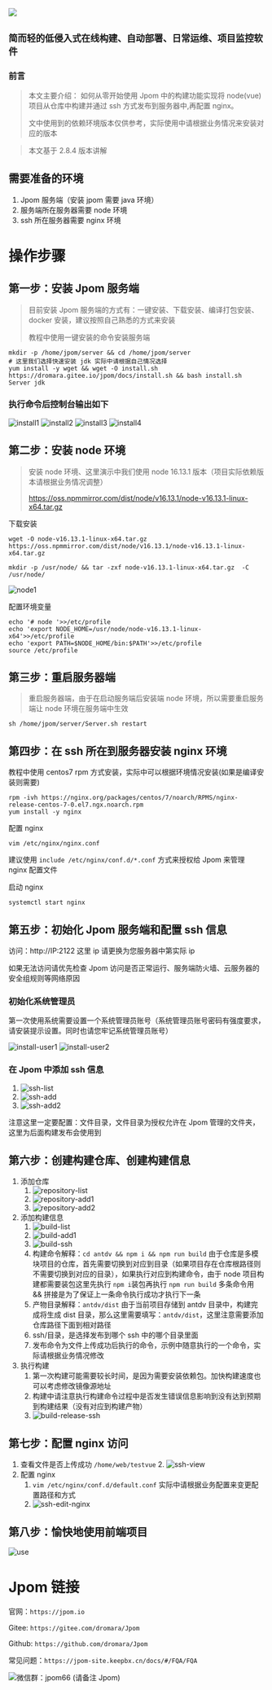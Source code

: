 ![](https://cdn.jsdelivr.net/gh/dromara/Jpom@docs/images/jpom_logo.png)

##  `简而轻的低侵入式在线构建、自动部署、日常运维、项目监控软件`

### 前言

> 本文主要介绍：
> 如何从零开始使用 Jpom 中的构建功能实现将 node(vue) 项目从仓库中构建并通过 ssh 方式发布到服务器中,再配置 nginx。
> 
>  文中使用到的依赖环境版本仅供参考，实际使用中请根据业务情况来安装对应的版本

> 本文基于 2.8.4 版本讲解

## 需要准备的环境

1. Jpom 服务端（安装 jpom 需要 java 环境）
2. 服务端所在服务器需要 node 环境
3. ssh 所在服务器需要 nginx 环境

# 操作步骤

## 第一步：安装 Jpom 服务端

> 目前安装 Jpom 服务端的方式有：一键安装、下载安装、编译打包安装、docker 安装，建议按照自己熟悉的方式来安装
> 
> 教程中使用一键安装的命令安装服务端

```
mkdir -p /home/jpom/server && cd /home/jpom/server
# 这里我们选择快速安装 jdk 实际中请根据自己情况选择
yum install -y wget && wget -O install.sh https://dromara.gitee.io/jpom/docs/install.sh && bash install.sh Server jdk
```

### 执行命令后控制台输出如下

![install1](https://cdn.jsdelivr.net/gh/dromara/Jpom@docs/tutorial/images/build_node_release/install1.png)
![install2](https://cdn.jsdelivr.net/gh/dromara/Jpom@docs/tutorial/images/build_node_release/install2.png)
![install3](https://cdn.jsdelivr.net/gh/dromara/Jpom@docs/tutorial/images/build_node_release/install3.png)
![install4](https://cdn.jsdelivr.net/gh/dromara/Jpom@docs/tutorial/images/build_node_release/install4.png)

## 第二步：安装 node 环境

> 安装 node 环境、这里演示中我们使用 node 16.13.1 版本（项目实际依赖版本请根据业务情况调整）
>
> https://oss.npmmirror.com/dist/node/v16.13.1/node-v16.13.1-linux-x64.tar.gz
>

下载安装

```
wget -O node-v16.13.1-linux-x64.tar.gz https://oss.npmmirror.com/dist/node/v16.13.1/node-v16.13.1-linux-x64.tar.gz

mkdir -p /usr/node/ && tar -zxf node-v16.13.1-linux-x64.tar.gz  -C /usr/node/
```

![node1](https://cdn.jsdelivr.net/gh/dromara/Jpom@docs/tutorial/images/build_node_release/node1.png)

配置环境变量

```
echo '# node '>>/etc/profile
echo 'export NODE_HOME=/usr/node/node-v16.13.1-linux-x64'>>/etc/profile
echo 'export PATH=$NODE_HOME/bin:$PATH'>>/etc/profile
source /etc/profile
```

## 第三步：重启服务器端

> 重启服务器端，由于在启动服务端后安装端 node 环境，所以需要重启服务端让 node 环境在服务端中生效

```
sh /home/jpom/server/Server.sh restart
```

## 第四步：在 ssh 所在到服务器安装 nginx 环境

教程中使用 centos7 rpm 方式安装，实际中可以根据环境情况安装(如果是编译安装则需要)

```
rpm -ivh https://nginx.org/packages/centos/7/noarch/RPMS/nginx-release-centos-7-0.el7.ngx.noarch.rpm
yum install -y nginx
```

配置 nginx 

```
vim /etc/nginx/nginx.conf
```
建议使用 `include /etc/nginx/conf.d/*.conf` 方式来授权给 Jpom 来管理 nginx 配置文件

启动 nginx

```
systemctl start nginx
```

## 第五步：初始化 Jpom 服务端和配置 ssh 信息

访问：http://IP:2122 这里 ip 请更换为您服务器中第实际 ip

如果无法访问请优先检查 Jpom 访问是否正常运行、服务端防火墙、云服务器的安全组规则等网络原因

### 初始化系统管理员

第一次使用系统需要设置一个系统管理员账号（系统管理员账号密码有强度要求，请安装提示设置。同时也请您牢记系统管理员账号）

![install-user1](https://cdn.jsdelivr.net/gh/dromara/Jpom@docs/tutorial/images/build_node_release/install-user1.png)
![install-user2](https://cdn.jsdelivr.net/gh/dromara/Jpom@docs/tutorial/images/build_node_release/install-user2.png)

### 在 Jpom 中添加 ssh 信息

1. ![ssh-list](https://cdn.jsdelivr.net/gh/dromara/Jpom@docs/tutorial/images/build_node_release/ssh-list.png)
2. ![ssh-add](https://cdn.jsdelivr.net/gh/dromara/Jpom@docs/tutorial/images/build_node_release/ssh-add.png)
3. ![ssh-add2](https://cdn.jsdelivr.net/gh/dromara/Jpom@docs/tutorial/images/build_node_release/ssh-add2.png)

注意这里一定要配置：文件目录，文件目录为授权允许在 Jpom 管理的文件夹，这里为后面构建发布会使用到

## 第六步：创建构建仓库、创建构建信息

1. 添加仓库
   1. ![repository-list](https://cdn.jsdelivr.net/gh/dromara/Jpom@docs/tutorial/images/build_node_release/repository-list.png)
   2. ![repository-add1](https://cdn.jsdelivr.net/gh/dromara/Jpom@docs/tutorial/images/build_node_release/repository-add1.png)
   3. ![repository-add2](https://cdn.jsdelivr.net/gh/dromara/Jpom@docs/tutorial/images/build_node_release/repository-add2.png)
2. 添加构建信息
   1. ![build-list](https://cdn.jsdelivr.net/gh/dromara/Jpom@docs/tutorial/images/build_node_release/build-list.png)
   2. ![build-add1](https://cdn.jsdelivr.net/gh/dromara/Jpom@docs/tutorial/images/build_node_release/build-add1.png)
   3. ![build-ssh](https://cdn.jsdelivr.net/gh/dromara/Jpom@docs/tutorial/images/build_node_release/build-ssh.png)
   4. 构建命令解释：`cd antdv && npm i && npm run build` 由于仓库是多模块项目的仓库，首先需要切换到对应到目录（如果项目存在仓库根路径则不需要切换到对应的目录），如果执行对应到构建命令，由于 node 项目构建都需要装包这里先执行 `npm i`装包再执行 `npm run build` 多条命令用 && 拼接是为了保证上一条命令执行成功才执行下一条
   5. 产物目录解释：`antdv/dist` 由于当前项目存储到 antdv 目录中，构建完成将生成 dist 目录，那么这里需要填写：`antdv/dist`，这里注意需要添加仓库路径下面到相对路径
   6. ssh/目录，是选择发布到哪个 ssh 中的哪个目录里面
   7. 发布命令为文件上传成功后执行的命令，示例中随意执行的一个命令，实际请根据业务情况修改
3. 执行构建
   1. 第一次构建可能需要较长时间，是因为需要安装依赖包。加快构建速度也可以考虑修改镜像源地址
   2. 构建中请注意执行构建命令过程中是否发生错误信息影响到没有达到预期到构建结果（没有对应到构建产物）
   3. ![build-release-ssh](https://cdn.jsdelivr.net/gh/dromara/Jpom@docs/tutorial/images/build_node_release/build-release-ssh.png)

## 第七步：配置 nginx 访问

1. 查看文件是否上传成功 `/home/web/testvue`
   2. ![ssh-view](https://cdn.jsdelivr.net/gh/dromara/Jpom@docs/tutorial/images/build_node_release/ssh-view.png)
2. 配置 nginx 
   1. `vim /etc/nginx/conf.d/default.conf` 实际中请根据业务配置来变更配置路径和方式
   2. ![ssh-edit-nginx](https://cdn.jsdelivr.net/gh/dromara/Jpom@docs/tutorial/images/build_node_release/ssh-edit-nginx.png)

## 第八步：愉快地使用前端项目

![use](https://cdn.jsdelivr.net/gh/dromara/Jpom@docs/tutorial/images/build_node_release/use.png)


# Jpom 链接

官网：`https://jpom.io`

Gitee: `https://gitee.com/dromara/Jpom`

Github: `https://github.com/dromara/Jpom`

常见问题：`https://jpom-site.keepbx.cn/docs/#/FQA/FQA`

 ![微信群：jpom66 (请备注 Jpom)](https://cdn.jsdelivr.net/gh/dromara/Jpom@docs/images/wx_qrcode.jpg)


